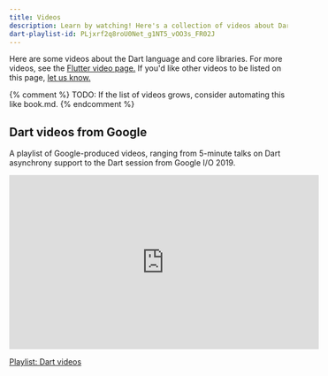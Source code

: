 ```yaml
---
title: Videos
description: Learn by watching! Here's a collection of videos about Dart.
dart-playlist-id: PLjxrf2q8roU0Net_g1NT5_vOO3s_FR02J
---
```


Here are some videos about the Dart language and core libraries.
For more videos, see the [Flutter video page.]({{site.flutter-docs}}/resources/videos)
If you'd like other videos to be listed on this page,
[let us know.](https://github.com/dart-lang/site-www/issues)

{% comment %}
TODO: If the list of videos grows, consider automating this like book.md.
{% endcomment %}

## Dart videos from Google

A playlist of Google-produced videos,
ranging from 5-minute talks on Dart asynchrony support
to the Dart session from Google I/O 2019.

<iframe width="560" height="315" src="https://www.youtube.com/embed/videoseries?list={{page.dart-playlist-id}}" frameborder="0" allow="accelerometer; autoplay; encrypted-media; gyroscope; picture-in-picture" allowfullscreen></iframe>

[Playlist: Dart videos](https://www.youtube.com/playlist?list={{page.dart-playlist-id}})
